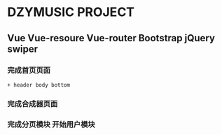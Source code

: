 # DZYMUSIC PROJECT
## Vue Vue-resoure Vue-router Bootstrap jQuery swiper 
### 完成首页页面
	+ header body bottom
### 完成合成器页面

### 完成分页模块 开始用户模块